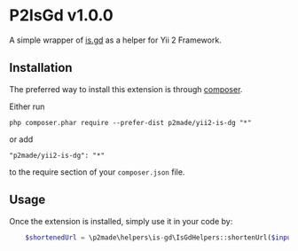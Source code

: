 P2IsGd v1.0.0
=============

A simple wrapper of [is.gd](http://is.gd) as a helper for Yii 2 Framework.

Installation
------------

The preferred way to install this extension is through [composer](http://getcomposer.org/download/).

Either run

```
php composer.phar require --prefer-dist p2made/yii2-is-dg "*"
```

or add

```
"p2made/yii2-is-dg": "*"
```

to the require section of your `composer.json` file.


Usage
-----

Once the extension is installed, simply use it in your code by:

```php
	$shortenedUrl = \p2made\helpers\is-gd\IsGdHelpers::shortenUrl($inputUrl);
```



